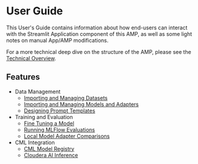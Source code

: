 # User Guide

This User's Guide contains information about how end-users can interact with the Streamlit Application component of this AMP, as well as some light notes on manual App/AMP modifications.

For a more technical deep dive on the structure of the AMP, please see the [Technical Overview](../techinical_overview.md).


## Features

* Data Management
  * [Importing and Managing Datasets](datasets.md)
  * [Importing and Managing Models and Adapters](models.md)
  * [Designing Prompt Templates](prompts.md)
* Training and Evaluation
  * [Fine Tuning a Model](fine_tuning.md)
  * [Running MLFlow Evaluations](mlflow_evaluation.md)
  * [Local Model Adapter Comparisons](local_adapter_comparisons.md)
* CML Integration
  * [CML Model Registry](model_registry.md)
  * [Cloudera AI Inference](cml_serving.md)